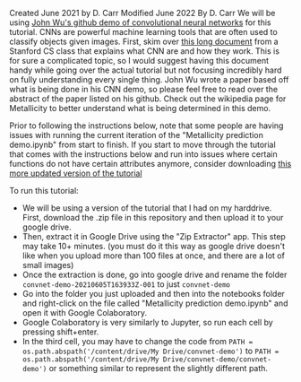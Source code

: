 Created June 2021 by D. Carr
Modified June 2022 By D. Carr
We will be using [John Wu's github demo of convolutional neural networks](https://github.com/jwuphysics/convnet-demo) for this tutorial. CNNs are powerful machine learning tools that are often used to classify objects given images. First, skim over [this long document](https://cs231n.github.io/convolutional-networks/#overview) from a Stanford CS class that explains what CNN are and how they work. This is for sure a complicated topic, so I would suggest having this document handy while going over the actual tutorial but not focusing incredibly hard on fully understanding every single thing. John Wu wrote a paper based off what is being done in his CNN demo, so please feel free to read over the abstract of the paper listed on his github. Check out the wikipedia page for Metallicity to better understand what is being determined in this demo. 

Prior to following the instructions below, note that some people are having issues with running the current iteration of the "Metallicity prediction demo.ipynb" from start to finish. If you start to move through the tutorial that comes with the instructions below and run into issues where certain functions do not have certain attributes anymore, consider downloading [this more updated version of the tutorial](https://colab.research.google.com/github/jwuphysics/convnet-demo/blob/colab/notebook/Metallicity%20prediction%20demo.ipynb) 

To run this tutorial:
* We will be using a version of the tutorial that I had on my harddrive. First, download the .zip file in this repository and then upload it to your google drive.
* Then, extract it in Google Drive using the "Zip Extractor" app. This step may take 10+ minutes. (you must do it this way as google drive doesn't like when you upload more than 100 files at once, and there are a lot of small images)
* Once the extraction is done, go into google drive and rename the folder `convnet-demo-20210605T163933Z-001` to just `convnet-demo`
* Go into the folder you just uploaded and then into the notebooks folder and right-click on the file called "Metallicity prediction demo.ipynb" and open it with Google Colaboratory. 
* Google Colaboratory is very similarly to Jupyter, so run each cell by pressing shift+enter. 
* In the third cell, you may have to change the code from `PATH = os.path.abspath('/content/drive/My Drive/convnet-demo')` to `PATH = os.path.abspath('/content/drive/My Drive/convnet-demo/convnet-demo')` or something similar to represent the slightly different path.  


